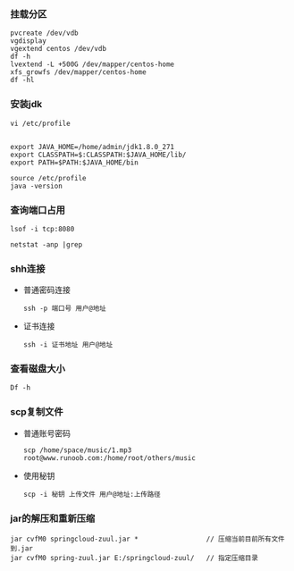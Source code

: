 ### 挂载分区

```
pvcreate /dev/vdb
vgdisplay
vgextend centos /dev/vdb
df -h
lvextend -L +500G /dev/mapper/centos-home
xfs_growfs /dev/mapper/centos-home
df -hl
```

### 安装jdk

```
vi /etc/profile


export JAVA_HOME=/home/admin/jdk1.8.0_271
export CLASSPATH=$:CLASSPATH:$JAVA_HOME/lib/
export PATH=$PATH:$JAVA_HOME/bin

source /etc/profile
java -version
```

### 查询端口占用

`lsof -i tcp:8080`

`netstat -anp |grep `

### shh连接

- 普通密码连接

  ```
  ssh -p 端口号 用户@地址
  ```

- 证书连接

  ```
  ssh -i 证书地址 用户@地址
  ```



### 查看磁盘大小

```linux
Df -h
```

### scp复制文件

- 普通账号密码

  ```linux
  scp /home/space/music/1.mp3 root@www.runoob.com:/home/root/others/music 
  ```

- 使用秘钥

  ```
  scp -i 秘钥 上传文件 用户@地址:上传路径
  ```

  

### jar的解压和重新压缩

```linux
jar cvfM0 springcloud-zuul.jar *                 // 压缩当前目前所有文件到.jar
jar cvfM0 spring-zuul.jar E:/springcloud-zuul/   // 指定压缩目录
```

